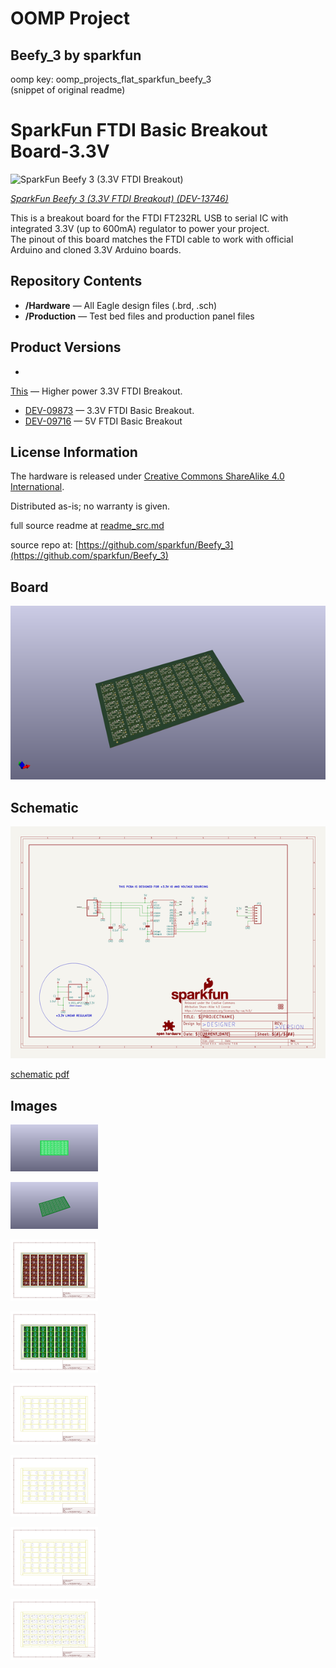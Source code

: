 # OOMP Project  
## Beefy_3  by sparkfun  
  
oomp key: oomp_projects_flat_sparkfun_beefy_3  
(snippet of original readme)  
  
SparkFun FTDI Basic Breakout Board-3.3V  
========================================  
  
![SparkFun Beefy 3 (3.3V FTDI Breakout)](https://cdn.sparkfun.com//assets/parts/1/1/2/7/6/13746-01.jpg)  
  
[*SparkFun Beefy 3 (3.3V FTDI Breakout) (DEV-13746)*](https://www.sparkfun.com/products/13746)  
  
This is a breakout board for the FTDI FT232RL USB to serial IC with integrated 3.3V (up to 600mA) regulator to power your project.  
The pinout of this board matches the FTDI cable to work with official Arduino and cloned 3.3V Arduino boards.  
  
Repository Contents  
-------------------  
* **/Hardware** &mdash; All Eagle design files (.brd, .sch)  
* **/Production** &mdash; Test bed files and production panel files  
  
Product Versions  
----------------  
*   
[This](https://www.sparkfun.com/products/13746) &mdash; Higher power 3.3V FTDI Breakout.  
* [DEV-09873](https://www.sparkfun.com/products/9873) &mdash; 3.3V FTDI Basic Breakout.  
* [DEV-09716](https://www.sparkfun.com/products/9716) &mdash; 5V FTDI Basic Breakout  
  
License Information  
-------------------  
The hardware is released under [Creative Commons ShareAlike 4.0 International](https://creativecommons.org/licenses/by-sa/4.0/).  
  
Distributed as-is; no warranty is given.  
  
  full source readme at [readme_src.md](readme_src.md)  
  
source repo at: [https://github.com/sparkfun/Beefy_3](https://github.com/sparkfun/Beefy_3)  
## Board  
  
[![working_3d.png](working_3d_600.png)](working_3d.png)  
## Schematic  
  
[![working_schematic.png](working_schematic_600.png)](working_schematic.png)  
  
[schematic pdf](working_schematic.pdf)  
## Images  
  
[![working_3D_bottom.png](working_3D_bottom_140.png)](working_3D_bottom.png)  
  
[![working_3D_top.png](working_3D_top_140.png)](working_3D_top.png)  
  
[![working_assembly_page_01.png](working_assembly_page_01_140.png)](working_assembly_page_01.png)  
  
[![working_assembly_page_02.png](working_assembly_page_02_140.png)](working_assembly_page_02.png)  
  
[![working_assembly_page_03.png](working_assembly_page_03_140.png)](working_assembly_page_03.png)  
  
[![working_assembly_page_04.png](working_assembly_page_04_140.png)](working_assembly_page_04.png)  
  
[![working_assembly_page_05.png](working_assembly_page_05_140.png)](working_assembly_page_05.png)  
  
[![working_assembly_page_06.png](working_assembly_page_06_140.png)](working_assembly_page_06.png)  
